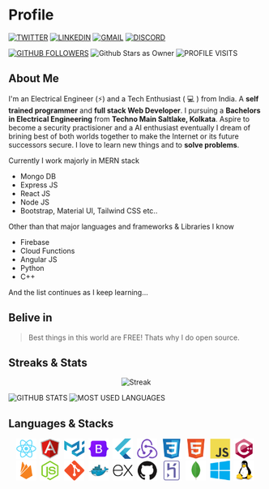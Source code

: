 # Profile

[![TWITTER](https://img.shields.io/badge/Twitter-1DA1F2?style=for-the-badge&logo=twitter&logoColor=white)](https://twitter.com/soumalya2017)
[![LINKEDIN](https://img.shields.io/badge/LinkedIn-0077B5?style=for-the-badge&logo=linkedin&logoColor=white)](https://www.linkedin.com/in/soumalya-bhattacharya-47b731165/)
[![GMAIL](https://img.shields.io/badge/Gmail-D14836?style=for-the-badge&logo=gmail&logoColor=white)](mailto:soumalyabhattacharya6@gmail.com)
[![DISCORD](https://img.shields.io/badge/Discord-7289DA?style=for-the-badge&logo=discord&logoColor=white)](https://discord.com/users/OpticSquid#6068)

[![GITHUB FOLLOWERS](https://img.shields.io/github/followers/opticSquid?style=social)](https://github.com/opticSquid")
![Github Stars as Owner](https://img.shields.io/github/stars/opticSquid?affiliations=OWNER&style=social)
![PROFILE VISITS](https://visitor-badge.glitch.me/badge?page_id=opticSquid.opticSquid)

## About Me

I'm an Electrical Engineer (⚡) and a Tech Enthusiast ( 💻 ) from India. A **self trained programmer** and **full stack Web Developer**. I pursuing a **Bachelors in Electrical Engineering** from **Techno Main Saltlake, Kolkata**. Aspire to become a security practisioner and a AI enthusiast eventually I dream of brining best of both worlds together to make the Internet or its future successors secure. I love to learn new things and to **solve problems**.

Currently I work majorly in MERN stack

- Mongo DB
- Express JS
- React JS
- Node JS
- Bootstrap, Material UI, Tailwind CSS etc..

Other than that major languages and frameworks & Libraries I know

- Firebase
- Cloud Functions
- Angular JS
- Python
- C++

And the list continues as I keep learning...

## Belive in

> Best things in this world are FREE! Thats why I do open source.

## Streaks & Stats

<p align="center">
    <img src="https://github-readme-streak-stats.herokuapp.com/?user=opticSquid&theme=cobalt" alt="Streak"/>
</p>

![GITHUB STATS](https://github-readme-stats.vercel.app/api?username=opticSquid&count_private=true&show_icons=true&theme=cobalt&include_all_commits=true)
![MOST USED LANGUAGES](https://github-readme-stats.vercel.app/api/top-langs/?username=opticSquid&theme=cobalt)

## Languages & Stacks

<div align="center">
  <img src="https://github.com/devicons/devicon/blob/master/icons/react/react-original.svg" title="React" alt="React" width="40" height="40"/>&nbsp;
  <img src="https://github.com/devicons/devicon/blob/master/icons/angularjs/angularjs-original.svg" title="Angular" alt="Angular" width="40" height="40">&nbsp;
  <img src="https://github.com/devicons/devicon/blob/master/icons/materialui/materialui-original.svg" title="Material UI" alt="Material UI" width="40" height="40"/>&nbsp;
  <img src="https://github.com/devicons/devicon/blob/master/icons/bootstrap/bootstrap-original.svg" title="Bootstrap" alt="Bootstrap" width="40" height="40"/>&nbsp;
  <img src="https://github.com/devicons/devicon/blob/master/icons/flutter/flutter-original.svg" title="Flutter" alt="Flutter" width="40" height="40"/>&nbsp;
  <img src="https://github.com/devicons/devicon/blob/master/icons/redux/redux-original.svg" title="Redux" alt="Redux " width="40" height="40"/>&nbsp;
  <img src="https://github.com/devicons/devicon/blob/master/icons/css3/css3-original.svg"  title="CSS3" alt="CSS" width="40" height="40"/>&nbsp;
  <img src="https://github.com/devicons/devicon/blob/master/icons/html5/html5-original.svg" title="HTML5" alt="HTML" width="40" height="40"/>&nbsp;
  <img src="https://github.com/devicons/devicon/blob/master/icons/javascript/javascript-original.svg" title="JavaScript" alt="JavaScript" width="40" height="40"/>&nbsp;
  <img src="https://github.com/devicons/devicon/blob/master/icons/cplusplus/cplusplus-original.svg" title="Cpp" alt="C_plus_plus" width="40" height="40"/>&nbsp;
  <img src="https://github.com/devicons/devicon/blob/master/icons/firebase/firebase-plain.svg" title="Firebase" alt="Firebase" width="40" height="40"/>&nbsp;
  <img src="https://github.com/devicons/devicon/blob/master/icons/nodejs/nodejs-original.svg" title="NodeJS" alt="NodeJS" width="40" height="40"/>&nbsp;
  <img src="https://github.com/devicons/devicon/blob/master/icons/git/git-original.svg" title="Git" alt="Git" width="40" height="40"/>&nbsp;
  <img src="https://github.com/devicons/devicon/blob/master/icons/docker/docker-original.svg" title="Docker" alt="Docker" width="40" height="40"/>&nbsp;
  <img src="https://github.com/devicons/devicon/blob/master/icons/express/express-original.svg" title="express" alt="express" width="40" height="40"/>&nbsp;
  <img src="https://github.com/devicons/devicon/blob/master/icons/github/github-original.svg" title="github" alt="github" width="40" height="40"/>&nbsp;
  <img src="https://github.com/devicons/devicon/blob/master/icons/heroku/heroku-original.svg" title="heroku" alt="heroku" width="40" height="40"/>&nbsp;
  <img src="https://github.com/devicons/devicon/blob/master/icons/mongodb/mongodb-original.svg" title="Mongo DB" alt="Mongo DB" width="40" height="40"/>&nbsp;
  <img src="https://github.com/devicons/devicon/blob/master/icons/windows8/windows8-original.svg" title="windows" alt="windows" width="40" height="40"/>&nbsp;
  <img src="https://github.com/devicons/devicon/blob/master/icons/linux/linux-original.svg" title="linux" alt="linux" width="40" height="40"/>&nbsp;
</div>
